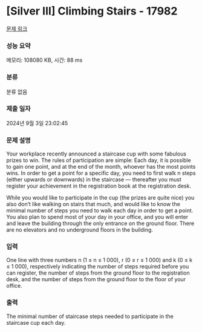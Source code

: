 # [Silver III] Climbing Stairs - 17982 

[문제 링크](https://www.acmicpc.net/problem/17982) 

### 성능 요약

메모리: 108080 KB, 시간: 88 ms

### 분류

분류 없음

### 제출 일자

2024년 9월 3일 23:02:45

### 문제 설명

<p>Your workplace recently announced a staircase cup with some fabulous prizes to win. The rules of participation are simple: Each day, it is possible to gain one point, and at the end of the month, whoever has the most points wins. In order to get a point for a specific day, you need to first walk n steps (either upwards or downwards) in the staircase — thereafter you must register your achievement in the registration book at the registration desk.</p>

<p>While you would like to participate in the cup (the prizes are quite nice) you also don’t like walking on stairs that much, and would like to know the minimal number of steps you need to walk each day in order to get a point. You also plan to spend most of your day in your office, and you will enter and leave the building through the only entrance on the ground floor. There are no elevators and no underground floors in the building.</p>

### 입력 

 <p>One line with three numbers n (1 ≤ n ≤ 1 000), r (0 ≤ r ≤ 1 000) and k (0 ≤ k ≤ 1 000), respectively indicating the number of steps required before you can register, the number of steps from the ground floor to the registration desk, and the number of steps from the ground floor to the floor of your office.</p>

### 출력 

 <p>The minimal number of staircase steps needed to participate in the staircase cup each day.</p>

